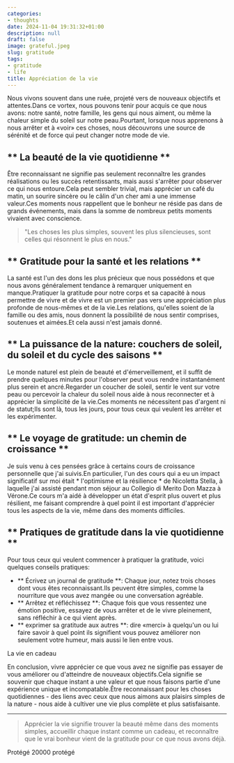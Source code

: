 ```yaml
---
categories:
- thoughts
date: 2024-11-04 19:31:32+01:00
description: null
draft: false
image: grateful.jpeg
slug: gratitude
tags:
- gratitude
- life
title: Appréciation de la vie
---
```


<!-- hash: f8a2fe79b5cd -->
Nous vivons souvent dans une ruée, projeté vers de nouveaux objectifs et attentes.Dans ce vortex, nous pouvons tenir pour acquis ce que nous avons: notre santé, notre famille, les gens qui nous aiment, ou même la chaleur simple du soleil sur notre peau.Pourtant, lorsque nous apprenons à nous arrêter et à «voir» ces choses, nous découvrons une source de sérénité et de force qui peut changer notre mode de vie.

## ** La beauté de la vie quotidienne **

Être reconnaissant ne signifie pas seulement reconnaître les grandes réalisations ou les succès retentissants, mais aussi s'arrêter pour observer ce qui nous entoure.Cela peut sembler trivial, mais apprécier un café du matin, un sourire sincère ou le câlin d'un cher ami a une immense valeur.Ces moments nous rappellent que le bonheur ne réside pas dans de grands événements, mais dans la somme de nombreux petits moments vivaient avec conscience.

> "Les choses les plus simples, souvent les plus silencieuses, sont celles qui résonnent le plus en nous."

## ** Gratitude pour la santé et les relations **

La santé est l'un des dons les plus précieux que nous possédons et que nous avons généralement tendance à remarquer uniquement en manque.Pratiquer la gratitude pour notre corps et sa capacité à nous permettre de vivre et de vivre est un premier pas vers une appréciation plus profonde de nous-mêmes et de la vie.Les relations, qu'elles soient de la famille ou des amis, nous donnent la possibilité de nous sentir comprises, soutenues et aimées.Et cela aussi n'est jamais donné.

## ** La puissance de la nature: couchers de soleil, du soleil et du cycle des saisons **

Le monde naturel est plein de beauté et d'émerveillement, et il suffit de prendre quelques minutes pour l'observer peut vous rendre instantanément plus serein et ancré.Regarder un coucher de soleil, sentir le vent sur votre peau ou percevoir la chaleur du soleil nous aide à nous reconnecter et à apprécier la simplicité de la vie.Ces moments ne nécessitent pas d'argent ni de statut;Ils sont là, tous les jours, pour tous ceux qui veulent les arrêter et les expérimenter.

## ** Le voyage de gratitude: un chemin de croissance **

Je suis venu à ces pensées grâce à certains cours de croissance personnelle que j'ai suivis.En particulier, l'un des cours qui a eu un impact significatif sur moi était * l'optimisme et la résilience * de Nicoletta Stella, à laquelle j'ai assisté pendant mon séjour au Collegio di Merito Don Mazza à Vérone.Ce cours m'a aidé à développer un état d'esprit plus ouvert et plus résilient, me faisant comprendre à quel point il est important d'apprécier tous les aspects de la vie, même dans des moments difficiles.

## ** Pratiques de gratitude dans la vie quotidienne **

Pour tous ceux qui veulent commencer à pratiquer la gratitude, voici quelques conseils pratiques:

- ** Écrivez un journal de gratitude **: Chaque jour, notez trois choses dont vous êtes reconnaissant.Ils peuvent être simples, comme la nourriture que vous avez mangée ou une conversation agréable.
- ** Arrêtez et réfléchissez **: Chaque fois que vous ressentez une émotion positive, essayez de vous arrêter et de le vivre pleinement, sans réfléchir à ce qui vient après.
- ** exprimer sa gratitude aux autres **: dire «merci» à quelqu'un ou lui faire savoir à quel point ils signifient vous pouvez améliorer non seulement votre humeur, mais aussi le lien entre vous.

La vie en cadeau

En conclusion, vivre apprécier ce que vous avez ne signifie pas essayer de vous améliorer ou d'atteindre de nouveaux objectifs.Cela signifie se souvenir que chaque instant a une valeur et que nous faisons partie d'une expérience unique et incompatable.Être reconnaissant pour les choses quotidiennes - des liens avec ceux que nous aimons aux plaisirs simples de la nature - nous aide à cultiver une vie plus complète et plus satisfaisante.

---

> Apprécier la vie signifie trouver la beauté même dans des moments simples, accueillir chaque instant comme un cadeau, et reconnaître que le vrai bonheur vient de la gratitude pour ce que nous avons déjà.

Protégé 20000 protégé
